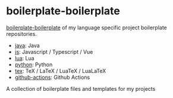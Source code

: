 # boilerplate-boilerplate

[boilerplate-boilerplate](https://github.com/Josef-Friedrich/boilerplate-boilerplate) of my language specific project boilerplate repositories.

* [java](https://github.com/Josef-Friedrich/java-boilerplate): Java
* [js](https://github.com/Josef-Friedrich/js-boilerplate): Javascript / Typescript / Vue
* [lua](https://github.com/Josef-Friedrich/lua-boilerplate): Lua
* [python](https://github.com/Josef-Friedrich/python-boilerplate): Python
* [tex](https://github.com/Josef-Friedrich/tex-project-boilerplate): TeX / LaTeX / LuaTeX / LuaLaTeX
* [github-actions](https://github.com/Josef-Friedrich/github-actions-boilerplate): Github Actions

A collection of boilerplate files and templates for my <language> projects 
